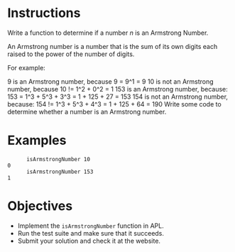 # Instructions

Write a function to determine if a number _n_ is an Armstrong Number.

An Armstrong number is a number that is the sum of its own digits each raised to the power of the number of digits.

For example:

9 is an Armstrong number, because 9 = 9^1 = 9
10 is not an Armstrong number, because 10 != 1^2 + 0^2 = 1
153 is an Armstrong number, because: 153 = 1^3 + 5^3 + 3^3 = 1 + 125 + 27 = 153
154 is not an Armstrong number, because: 154 != 1^3 + 5^3 + 4^3 = 1 + 125 + 64 = 190
Write some code to determine whether a number is an Armstrong number.

# Examples

```
      isArmstrongNumber 10
0
      isArmstrongNumber 153
1
```

# Objectives

- Implement the `isArmstrongNumber` function in APL.
- Run the test suite and make sure that it succeeds.
- Submit your solution and check it at the website.
